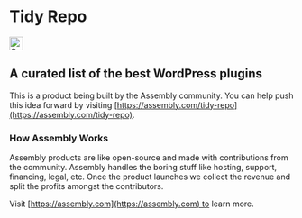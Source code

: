 # Tidy Repo

<a href="https://assembly.com/tidy-repo/bounties?utm_campaign=assemblage&utm_source=tidy-repo&utm_medium=repo_badge"><img src="https://asm-badger.herokuapp.com/tidy-repo/badges/tasks.svg" height="24px" alt="Open Tasks" /></a>

## A curated list of the best WordPress plugins

This is a product being built by the Assembly community. You can help push this idea forward by visiting [https://assembly.com/tidy-repo](https://assembly.com/tidy-repo).

### How Assembly Works

Assembly products are like open-source and made with contributions from the community. Assembly handles the boring stuff like hosting, support, financing, legal, etc. Once the product launches we collect the revenue and split the profits amongst the contributors.

Visit [https://assembly.com](https://assembly.com) to learn more.
